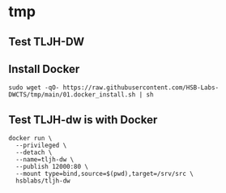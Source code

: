 # tmp
## Test TLJH-DW

## Install Docker
```
sudo wget -qO- https://raw.githubusercontent.com/HSB-Labs-DWCTS/tmp/main/01.docker_install.sh | sh
```

## Test TLJH-dw is with Docker
```
docker run \
  --privileged \
  --detach \
  --name=tljh-dw \
  --publish 12000:80 \
  --mount type=bind,source=$(pwd),target=/srv/src \
  hsblabs/tljh-dw
```
